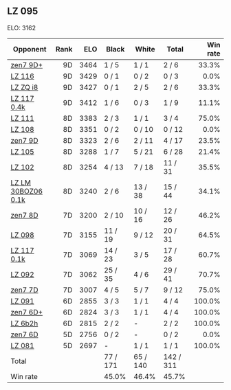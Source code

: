 ## LZ 095 ##

ELO: 3162

Opponent | Rank | ELO | Black | White | Total | Win rate
---------|-----:|----:|-------|-------|-------|-------:
[zen7 9D+](zen7%209D+.md) | 9D | 3464 | 1 / 5 | 1 / 1 | 2 / 6 | 33.3%
[LZ 116](LZ%20116.md) | 9D | 3429 | 0 / 1 | 0 / 2 | 0 / 3 | 0.0%
[LZ ZQ i8](LZ%20ZQ%20i8.md) | 9D | 3427 | 0 / 1 | 2 / 5 | 2 / 6 | 33.3%
[LZ 117 0.4k](LZ%20117%200.4k.md) | 9D | 3412 | 1 / 6 | 0 / 3 | 1 / 9 | 11.1%
[LZ 111](LZ%20111.md) | 8D | 3383 | 2 / 3 | 1 / 1 | 3 / 4 | 75.0%
[LZ 108](LZ%20108.md) | 8D | 3351 | 0 / 2 | 0 / 10 | 0 / 12 | 0.0%
[zen7 9D](zen7%209D.md) | 8D | 3323 | 2 / 6 | 2 / 11 | 4 / 17 | 23.5%
[LZ 105](LZ%20105.md) | 8D | 3288 | 1 / 7 | 5 / 21 | 6 / 28 | 21.4%
[LZ 102](LZ%20102.md) | 8D | 3254 | 4 / 13 | 7 / 18 | 11 / 31 | 35.5%
[LZ LM 30BOZ06 0.1k](LZ%20LM%2030BOZ06%200.1k.md) | 8D | 3240 | 2 / 6 | 13 / 38 | 15 / 44 | 34.1%
[zen7 8D](zen7%208D.md) | 7D | 3200 | 2 / 10 | 10 / 16 | 12 / 26 | 46.2%
[LZ 098](LZ%20098.md) | 7D | 3155 | 11 / 19 | 9 / 12 | 20 / 31 | 64.5%
[LZ 117 0.1k](LZ%20117%200.1k.md) | 7D | 3069 | 14 / 23 | 3 / 5 | 17 / 28 | 60.7%
[LZ 092](LZ%20092.md) | 7D | 3062 | 25 / 35 | 4 / 6 | 29 / 41 | 70.7%
[zen7 7D](zen7%207D.md) | 7D | 3007 | 4 / 5 | 5 / 7 | 9 / 12 | 75.0%
[LZ 091](LZ%20091.md) | 6D | 2855 | 3 / 3 | 1 / 1 | 4 / 4 | 100.0%
[zen7 6D+](zen7%206D+.md) | 6D | 2824 | 3 / 3 | 1 / 1 | 4 / 4 | 100.0%
[LZ 6b2h](LZ%206b2h.md) | 6D | 2815 | 2 / 2 | - | 2 / 2 | 100.0%
[zen7 6D](zen7%206D.md) | 5D | 2756 | 0 / 2 | - | 0 / 2 | 0.0%
[LZ 081](LZ%20081.md) | 5D | 2697 | - | 1 / 1 | 1 / 1 | 100.0%
Total | | | 77 / 171 | 65 / 140 | 142 / 311 | 
Win rate| | | 45.0% | 46.4% | 45.7% | 
